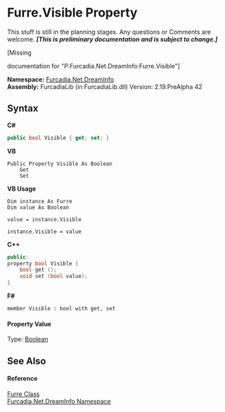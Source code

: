 # Furre.Visible Property 
This stuff is still in the planning stages. Any questions or Comments are welcome. _**\[This is preliminary documentation and is subject to change.\]**_

\[Missing <summary> documentation for "P:Furcadia.Net.DreamInfo.Furre.Visible"\]

**Namespace:**&nbsp;<a href="N_Furcadia_Net_DreamInfo">Furcadia.Net.DreamInfo</a><br />**Assembly:**&nbsp;FurcadiaLib (in FurcadiaLib.dll) Version: 2.19.PreAlpha 42

## Syntax

**C#**<br />
``` C#
public bool Visible { get; set; }
```

**VB**<br />
``` VB
Public Property Visible As Boolean
	Get
	Set
```

**VB Usage**<br />
``` VB Usage
Dim instance As Furre
Dim value As Boolean

value = instance.Visible

instance.Visible = value
```

**C++**<br />
``` C++
public:
property bool Visible {
	bool get ();
	void set (bool value);
}
```

**F#**<br />
``` F#
member Visible : bool with get, set

```


#### Property Value
Type: <a href="http://msdn2.microsoft.com/en-us/library/a28wyd50" target="_blank">Boolean</a>

## See Also


#### Reference
<a href="T_Furcadia_Net_DreamInfo_Furre">Furre Class</a><br /><a href="N_Furcadia_Net_DreamInfo">Furcadia.Net.DreamInfo Namespace</a><br />